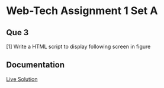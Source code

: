 
# Web-Tech Assignment 1 Set A

## Que 3
[1] Write a HTML script to display following screen in figure
## Documentation

[Live Solution](https://sandesh-at-git.github.io/WebTechAss1-SetA-Que3/)

